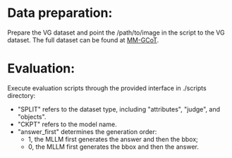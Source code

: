 # Data preparation:

Prepare the VG dataset and point the /path/to/image in the script to the VG dataset.
The full dataset can be found at [MM-GCoT](https://huggingface.co/datasets/AQUA6/MM-GCoT/viewer/train?views%5B%5D=train&row=8).

# Evaluation:

Execute evaluation scripts through the provided interface in ./scripts directory:


- "SPLIT" refers to the dataset type, including "attributes", "judge", and "objects".
- "CKPT" refers to the model name.
- "answer_first" determines the generation order: 
    - 1, the MLLM first generates the answer and then the bbox; 
    - 0, the MLLM first generates the bbox and then the answer.

